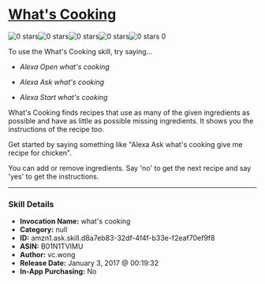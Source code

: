 # [What's Cooking](http://alexa.amazon.com/#skills/amzn1.ask.skill.d8a7eb83-32df-4f4f-b33e-f2eaf70ef9f8)
![0 stars](../../images/ic_star_border_black_18dp_1x.png)![0 stars](../../images/ic_star_border_black_18dp_1x.png)![0 stars](../../images/ic_star_border_black_18dp_1x.png)![0 stars](../../images/ic_star_border_black_18dp_1x.png)![0 stars](../../images/ic_star_border_black_18dp_1x.png) 0

To use the What's Cooking skill, try saying...

* *Alexa Open what's cooking*

* *Alexa Ask what's cooking*

* *Alexa Start what's cooking*

What's Cooking finds recipes that use as many of the given ingredients as possible and have as little as possible missing ingredients.  It shows you the instructions of the recipe too.

Get started by saying something like "Alexa Ask what's cooking give me recipe for chicken".

You can add or remove ingredients.  Say 'no' to get the next recipe and say 'yes' to get the instructions.

***

### Skill Details

* **Invocation Name:** what's cooking
* **Category:** null
* **ID:** amzn1.ask.skill.d8a7eb83-32df-4f4f-b33e-f2eaf70ef9f8
* **ASIN:** B01N1TVIMU
* **Author:** vc.wong
* **Release Date:** January 3, 2017 @ 00:19:32
* **In-App Purchasing:** No
